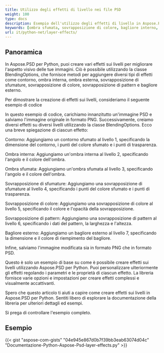 ```yaml
---
title: Utilizzo degli effetti di livello nei file PSD
weight: 100
type: docs
description: Esempio dell'utilizzo degli effetti di livello in Aspose.PSD per Python
keywords: [ombra sfumata, sovrapposizione di colore, bagliore interno, bagliore esterno, API PSD, Python, esempio di codice]
url: it/python-net/layer-effects/
---
```


## **Panoramica**
In Aspose.PSD per Python, puoi creare vari effetti sui livelli per migliorare l'aspetto visivo delle tue immagini. Ciò è possibile utilizzando la classe BlendingOptions, che fornisce metodi per aggiungere diversi tipi di effetti come contorno, ombra interna, ombra esterna, sovrapposizione di sfumature, sovrapposizione di colore, sovrapposizione di pattern e bagliore esterno.

Per dimostrare la creazione di effetti sui livelli, consideriamo il seguente esempio di codice

In questo esempio di codice, carichiamo innanzitutto un'immagine PSD e salviamo l'immagine originale in formato PNG. Successivamente, creiamo diversi effetti su diversi livelli utilizzando la classe BlendingOptions. Ecco una breve spiegazione di ciascun effetto:

Contorno: Aggiungiamo un contorno sfumato al livello 1, specificando la dimensione del contorno, i punti del colore sfumato e i punti di trasparenza.

Ombra interna: Aggiungiamo un'ombra interna al livello 2, specificando l'angolo e il colore dell'ombra.

Ombra sfumata: Aggiungiamo un'ombra sfumata al livello 3, specificando l'angolo e il colore dell'ombra.

Sovrapposizione di sfumature: Aggiungiamo una sovrapposizione di sfumature al livello 4, specificando i punti del colore sfumato e i punti di trasparenza.

Sovrapposizione di colore: Aggiungiamo una sovrapposizione di colore al livello 5, specificando il colore e l'opacità della sovrapposizione.

Sovrapposizione di pattern: Aggiungiamo una sovrapposizione di pattern al livello 6, specificando i dati del pattern, la larghezza e l'altezza.

Bagliore esterno: Aggiungiamo un bagliore esterno al livello 7, specificando la dimensione e il colore di riempimento del bagliore.

Infine, salviamo l'immagine modificata sia in formato PNG che in formato PSD.

Questo è solo un esempio di base su come è possibile creare effetti sui livelli utilizzando Aspose.PSD per Python. Puoi personalizzare ulteriormente gli effetti regolando i parametri e le proprietà di ciascun effetto. La libreria fornisce varie opzioni e impostazioni per creare effetti complessi e visualmente accattivanti.

Spero che questo articolo ti aiuti a capire come creare effetti sui livelli in Aspose.PSD per Python. Sentiti libero di esplorare la documentazione della libreria per ulteriori dettagli ed esempi.

Si prega di controllare l'esempio completo.

## **Esempio**
{{< gist "aspose-com-gists" "04e945e867d0b7f39bb3eab63074d04c" "Documentazione-Python-Aspose-Psd-layer-effects.py" >}}
